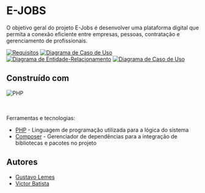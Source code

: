 <p align="center" width="400">

    
</p>

# E-JOBS
O objetivo geral do projeto E-Jobs é desenvolver uma plataforma digital que permita a conexão eficiente entre empresas, pessoas, contratação e gerenciamento de profissionais.


[![Requisitos](https://img.shields.io/badge/Requisitos-99D98F?style=for-the-badge)](https://docs.google.com/document/d/1dPLNbWGPJrLT6XW6vUQCduGXSOD5udjA/edit?usp=sharing&ouid=110106372221435632533&rtpof=true&sd=true)
[![Diagrama de Caso de Uso](https://img.shields.io/badge/Casos%20de%20Uso-F26B8F?style=for-the-badge)](https://drive.google.com/file/d/1rXeYg-VK0TMsUCLDTi41SwxnXuDuftzV/view)
[![Diagrama de Entidade-Relacionamento](https://img.shields.io/badge/Diagrama%20Entidade%20Relacionamento-81DEE3?style=for-the-badge)](https://miro.com/welcomeonboard/VWFiczJkdFZFZDNuWnMyZ0JGYVowYzJZM3k0cTY5YWcydWprT2FhY0dJeWNWNjQ1YXV4ZG8wWnBBbnhOZ09TcnwzNDU4NzY0NTI4ODIwMjA1NzE2fDI=?share_link_id=929135724874)
[![Diagrama de Caso de Uso](https://img.shields.io/badge/Prot%C3%B3tipos-F26B8F?style=for-the-badge)](https://www.figma.com/proto/2istVcaliudTGEq6s4SSaB/Untitled?type=design&node-id=45-6&t=IG7H2hlbh8CqxTU4-1&scaling=scale-down&page-id=0%3A1&starting-point-node-id=2%3A3&mode=design)



## Construído com
![PHP](https://img.shields.io/badge/php-%23777BB4.svg?style=for-the-badge&logo=php&logoColor=white)


<br><br>
Ferramentas e tecnologias:
* [PHP](http://www.php.net) - Linguagem de programação utilizada para a lógica do sistema
* [Composer](https://maven.apache.org/) -  Gerenciador de dependências para a integração de bibliotecas e pacotes no projeto





## Autores

* [Gustavo Lemes](https://github.com/GustavoLemes7)
* [Victor Batista](https://github.com/Victorgbatista)

